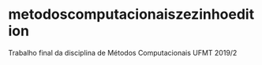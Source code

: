 # metodoscomputacionaiszezinhoedition
Trabalho final da disciplina de Métodos Computacionais UFMT 2019/2
